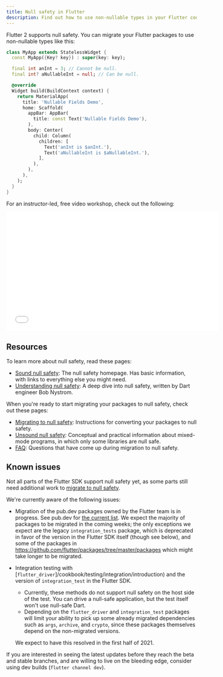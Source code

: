 ```yaml
---
title: Null safety in Flutter
description: Find out how to use non-nullable types in your Flutter code.
---
```


Flutter 2 supports null safety.
You can migrate your Flutter packages to use non-nullable types like this:

<?code-excerpt "basics/lib/main.dart (MyApp)"?>
```dart
class MyApp extends StatelessWidget {
  const MyApp({Key? key}) : super(key: key);

  final int anInt = 3; // Cannot be null.
  final int? aNullableInt = null; // Can be null.

  @override
  Widget build(BuildContext context) {
    return MaterialApp(
      title: 'Nullable Fields Demo',
      home: Scaffold(
        appBar: AppBar(
          title: const Text('Nullable Fields Demo'),
        ),
        body: Center(
          child: Column(
            children: [
              Text('anInt is $anInt.'),
              Text('aNullableInt is $aNullableInt.'),
            ],
          ),
        ),
      ),
    );
  }
}
```

For an instructor-led, free video workshop, check out the
following:

<iframe width="560" height="315" src="{{site.youtube-site}}/embed/HdKwuHQvArY" title="YouTube video player" frameborder="0" allow="accelerometer; autoplay; clipboard-write; encrypted-media; gyroscope; picture-in-picture" allowfullscreen></iframe>

## Resources

To learn more about null safety,
read these pages:

* [Sound null safety][]:
  The null safety homepage.
  Has basic information, with links to everything else you might need.
* [Understanding null safety][]:
  A deep dive into null safety, written by Dart engineer Bob Nystrom.

When you're ready to start migrating your packages to null safety,
check out these pages:

* [Migrating to null safety][]:
  Instructions for converting your packages to null safety.
* [Unsound null safety][]:
  Conceptual and practical information about mixed-mode programs,
  in which only some libraries are null safe.
* [FAQ][]:
  Questions that have come up during migration to null safety.
  
## Known issues

Not all parts of the Flutter SDK support null safety yet,
as some parts still need additional work to
[migrate to null safety]({{site.dart-site}}/null-safety/migration-guide).

We're currently aware of the following issues:

  * Migration of the pub.dev packages owned by the Flutter team
    is in progress. See pub.dev for
    [the current list]({{site.pub}}/packages?q=publisher%3Aflutter.dev&null-safe=1).
    We expect the majority of packages to be migrated in the coming weeks;
    the only exceptions we expect are the legacy `integration_tests` package,
    which is deprecated in favor of the version in the Flutter SDK itself
    (though see below), and some of the packages in
    <https://github.com/flutter/packages/tree/master/packages>
    which might take longer to be migrated.

  * Integration testing with
    [`flutter_driver`]/cookbook/testing/integration/introduction) and 
    the version of `integration_test` in the Flutter SDK.
    
      * Currently, these methods do not support null safety on the host
        side of the test. You can drive a null-safe application, but the test
        itself won't use null-safe Dart.
      * Depending on the `flutter_driver` and `integration_test` packages
        will limit your ability to pick up some already migrated dependencies
        such as `args`, `archive`, and `crypto`,
        since these packages themselves depend on the non-migrated versions.
        
    We expect to have this resolved in the first half of 2021.

If you are interested in seeing the latest updates before they
reach the beta and stable branches,
and are willing to live on the bleeding edge,
consider using dev builds (`flutter channel dev`).

[Migrating to null safety]: {{site.dart-site}}/null-safety/migration-guide
[FAQ]: {{site.dart-site}}/null-safety/faq
[Sound null safety]: {{site.dart-site}}/null-safety
[Understanding null safety]: {{site.dart-site}}/null-safety/understanding-null-safety
[Unsound null safety]: {{site.dart-site}}/null-safety/unsound-null-safety
